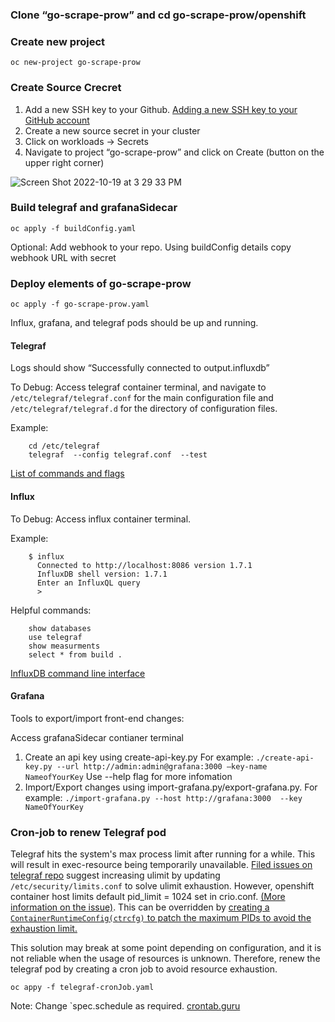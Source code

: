 ### Clone “go-scrape-prow” and cd go-scrape-prow/openshift
### Create new project  
	oc new-project go-scrape-prow
### Create Source Crecret 
 1. Add a new SSH key to your Github. [Adding a new SSH key to your GitHub account](https://docs.github.com/en/authentication/connecting-to-github-with-ssh/adding-a-new-ssh-key-to-your-github-account)
 2. Create a new source secret in your cluster 
 3. Click on workloads → Secrets
 4. Navigate to project “go-scrape-prow”  and click on Create (button on the upper right corner) 

 ![Screen Shot 2022-10-19 at 3 29 33 PM](https://user-images.githubusercontent.com/83228833/196795319-187a0493-aa06-462f-accc-7b6560dd3b79.png)


### Build telegraf and grafanaSidecar
	oc apply -f buildConfig.yaml
Optional: Add webhook to your repo. Using buildConfig details copy webhook URL with secret 
### Deploy elements of go-scrape-prow 
	oc apply -f go-scrape-prow.yaml 
Influx, grafana, and telegraf pods should be up and running. 


#### Telegraf 
Logs should show “Successfully connected to output.influxdb”

To Debug: Access telegraf container terminal, and navigate to `/etc/telegraf/telegraf.conf` for the main configuration file and `/etc/telegraf/telegraf.d` for the directory of configuration files.

Example: 
```
	cd /etc/telegraf
	telegraf  --config telegraf.conf  --test
```
[List of commands and flags](https://docs.influxdata.com/telegraf/v1.21/administration/commands/)

#### Influx
To Debug: Access influx container terminal. 

Example: 
```
	$ influx
	  Connected to http://localhost:8086 version 1.7.1
	  InfluxDB shell version: 1.7.1
	  Enter an InfluxQL query
	  > 
```

Helpful commands: 
```
	show databases
	use telegraf
	show measurments
	select * from build . 
```
[InfluxDB command line interface](https://docs.influxdata.com/influxdb/v1.8/tools/shell/)

#### Grafana
Tools to export/import front-end changes:

Access grafanaSidecar contianer terminal
1. Create an api key using create-api-key.py  For example: `./create-api-key.py --url http://admin:admin@grafana:3000 —key-name NameofYourKey`
Use --help flag for more infomation 
2. Import/Export changes using import-grafana.py/export-grafana.py. For example: `./import-grafana.py --host http://grafana:3000  --key NameOfYourKey`

### Cron-job to renew Telegraf pod
Telegraf hits the system's max process limit after running for a while. This will result in exec-resource being temporarily unavailable. [Filed issues on telegraf repo](https://github.com/influxdata/telegraf/issues/3657) suggest increasing ulimit by updating `/etc/security/limits.conf` to solve ulimit exhaustion. However, openshift container host limits default pid_limit = 1024 set in crio.conf. [(More information on the issue)](https://bugzilla.redhat.com/show_bug.cgi?id=1869832). This can be overridden by [creating a `ContainerRuntimeConfig(ctrcfg)` to patch the maximum PIDs to avoid the exhaustion limit.](https://access.redhat.com/solutions/5597061)

This solution may break at some point depending on configuration, and it is not reliable when the usage of resources is unknown.  Therefore, renew the telegraf pod by creating a cron job to avoid resource exhaustion. 
	
	oc appy -f telegraf-cronJob.yaml
	
Note: Change `spec.schedule as required. [crontab.guru](https://crontab.guru/)
